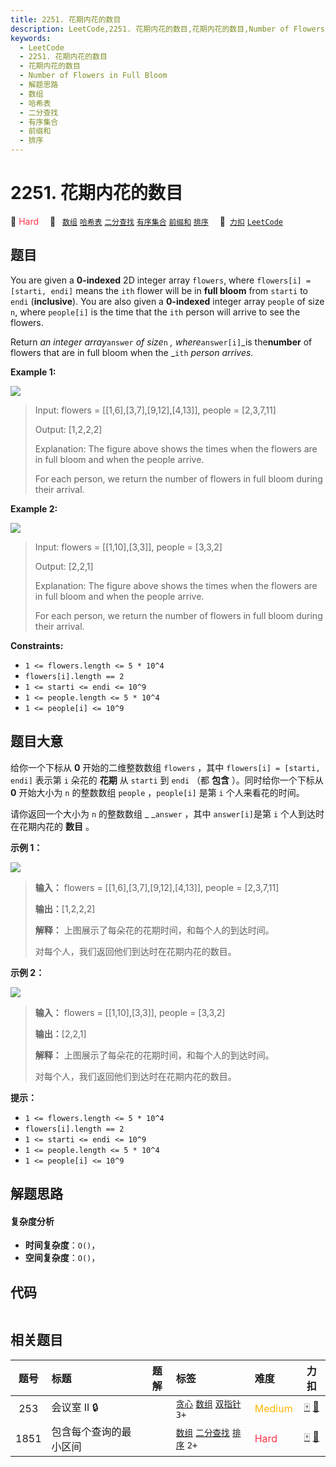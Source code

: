 ```yaml
---
title: 2251. 花期内花的数目
description: LeetCode,2251. 花期内花的数目,花期内花的数目,Number of Flowers in Full Bloom,解题思路,数组,哈希表,二分查找,有序集合,前缀和,排序
keywords:
  - LeetCode
  - 2251. 花期内花的数目
  - 花期内花的数目
  - Number of Flowers in Full Bloom
  - 解题思路
  - 数组
  - 哈希表
  - 二分查找
  - 有序集合
  - 前缀和
  - 排序
---
```


# 2251. 花期内花的数目

🔴 <font color=#ff334b>Hard</font>&emsp; 🔖&ensp; [`数组`](/tag/array.md) [`哈希表`](/tag/hash-table.md) [`二分查找`](/tag/binary-search.md) [`有序集合`](/tag/ordered-set.md) [`前缀和`](/tag/prefix-sum.md) [`排序`](/tag/sorting.md)&emsp; 🔗&ensp;[`力扣`](https://leetcode.cn/problems/number-of-flowers-in-full-bloom) [`LeetCode`](https://leetcode.com/problems/number-of-flowers-in-full-bloom)

## 题目

You are given a **0-indexed** 2D integer array `flowers`, where `flowers[i] =
[starti, endi]` means the `ith` flower will be in **full bloom** from `starti`
to `endi` (**inclusive**). You are also given a **0-indexed** integer array
`people` of size `n`, where `people[i]` is the time that the `ith` person will
arrive to see the flowers.

Return _an integer array_`answer` _of size_`n` _, where_`answer[i]`_is
the**number** of flowers that are in full bloom when the _`ith` _person
arrives._



**Example 1:**

![](https://assets.leetcode.com/uploads/2022/03/02/ex1new.jpg)

> Input: flowers = [[1,6],[3,7],[9,12],[4,13]], people = [2,3,7,11]
> 
> Output: [1,2,2,2]
> 
> Explanation: The figure above shows the times when the flowers are in full bloom and when the people arrive.
> 
> For each person, we return the number of flowers in full bloom during their arrival.

**Example 2:**

![](https://assets.leetcode.com/uploads/2022/03/02/ex2new.jpg)

> Input: flowers = [[1,10],[3,3]], people = [3,3,2]
> 
> Output: [2,2,1]
> 
> Explanation: The figure above shows the times when the flowers are in full bloom and when the people arrive.
> 
> For each person, we return the number of flowers in full bloom during their arrival.

**Constraints:**

  * `1 <= flowers.length <= 5 * 10^4`
  * `flowers[i].length == 2`
  * `1 <= starti <= endi <= 10^9`
  * `1 <= people.length <= 5 * 10^4`
  * `1 <= people[i] <= 10^9`


## 题目大意

给你一个下标从 **0**  开始的二维整数数组 `flowers` ，其中 `flowers[i] = [starti, endi]` 表示第 `i`
朵花的 **花期**  从 `starti` 到 `endi` （都 **包含** ）。同时给你一个下标从 **0**  开始大小为 `n` 的整数数组
`people` ，`people[i]` 是第 `i` 个人来看花的时间。

请你返回一个大小为 `n` 的整数数组 _ _`answer` ，其中 `answer[i]`是第 `i` 个人到达时在花期内花的 **数目**  。



**示例 1：**

![](https://assets.leetcode.com/uploads/2022/03/02/ex1new.jpg)

> 
> 
> 
> 
> 
> **输入：** flowers = [[1,6],[3,7],[9,12],[4,13]], people = [2,3,7,11]
> 
> **输出：**[1,2,2,2]
> 
> **解释：** 上图展示了每朵花的花期时间，和每个人的到达时间。
> 
> 对每个人，我们返回他们到达时在花期内花的数目。
> 
> 

**示例 2：**

![](https://assets.leetcode.com/uploads/2022/03/02/ex2new.jpg)

> 
> 
> 
> 
> 
> **输入：** flowers = [[1,10],[3,3]], people = [3,3,2]
> 
> **输出：**[2,2,1]
> 
> **解释：** 上图展示了每朵花的花期时间，和每个人的到达时间。
> 
> 对每个人，我们返回他们到达时在花期内花的数目。
> 
> 



**提示：**

  * `1 <= flowers.length <= 5 * 10^4`
  * `flowers[i].length == 2`
  * `1 <= starti <= endi <= 10^9`
  * `1 <= people.length <= 5 * 10^4`
  * `1 <= people[i] <= 10^9`


## 解题思路

#### 复杂度分析

- **时间复杂度**：`O()`，
- **空间复杂度**：`O()`，

## 代码

```javascript

```

## 相关题目

<!-- prettier-ignore -->
| 题号 | 标题 | 题解 | 标签 | 难度 | 力扣 |
| :------: | :------ | :------: | :------ | :------ | :------: |
| 253 | 会议室 II 🔒 |  |  [`贪心`](/tag/greedy.md) [`数组`](/tag/array.md) [`双指针`](/tag/two-pointers.md) `3+` | <font color=#ffb800>Medium</font> | [🀄️](https://leetcode.cn/problems/meeting-rooms-ii) [🔗](https://leetcode.com/problems/meeting-rooms-ii) |
| 1851 | 包含每个查询的最小区间 |  |  [`数组`](/tag/array.md) [`二分查找`](/tag/binary-search.md) [`排序`](/tag/sorting.md) `2+` | <font color=#ff334b>Hard</font> | [🀄️](https://leetcode.cn/problems/minimum-interval-to-include-each-query) [🔗](https://leetcode.com/problems/minimum-interval-to-include-each-query) |